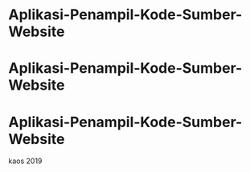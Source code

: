 # Aplikasi-Penampil-Kode-Sumber-Website
# Aplikasi-Penampil-Kode-Sumber-Website
# Aplikasi-Penampil-Kode-Sumber-Website

kaos 2019
